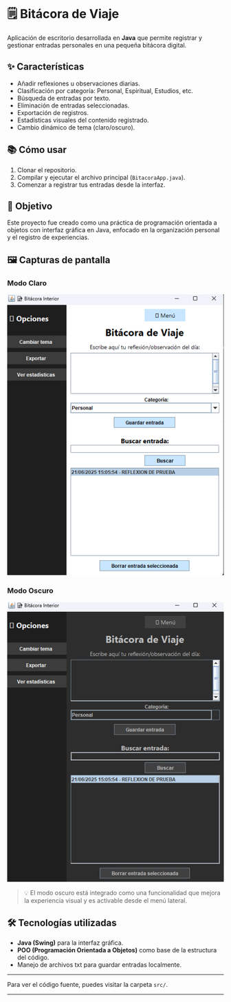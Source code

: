 # 🗒️ Bitácora de Viaje

Aplicación de escritorio desarrollada en **Java** que permite registrar y gestionar entradas personales en una pequeña bitácora digital.

## ✨ Características 

- Añadir reflexiones u observaciones diarias.
- Clasificación por categoría: Personal, Espiritual, Estudios, etc.
- Búsqueda de entradas por texto.
- Eliminación de entradas seleccionadas.
- Exportación de registros.
- Estadísticas visuales del contenido registrado.
- Cambio dinámico de tema (claro/oscuro).

## 📚 Cómo usar

1. Clonar el repositorio.
2. Compilar y ejecutar el archivo principal (`BitacoraApp.java`).
3. Comenzar a registrar tus entradas desde la interfaz.

## 🎯 Objetivo

Este proyecto fue creado como una práctica de programación orientada a objetos con interfaz gráfica en Java, enfocado en la organización personal y el registro de experiencias.

## 🖼️ Capturas de pantalla

### Modo Claro

![Modo Claro](src/images/modo-claro.png)

### Modo Oscuro

![Modo Oscuro](src/images/modo-oscuro.png)

> 💡 El modo oscuro está integrado como una funcionalidad que mejora la experiencia visual y es activable desde el menú lateral.

## 🛠️ Tecnologías utilizadas

- **Java (Swing)** para la interfaz gráfica.
- **POO (Programación Orientada a Objetos)** como base de la estructura del código.
- Manejo de archivos txt para guardar entradas localmente.


---

Para ver el código fuente, puedes visitar la carpeta `src/`.

---
